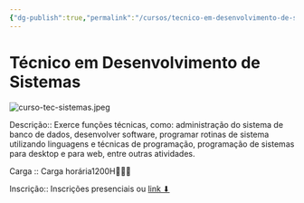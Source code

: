 ```yaml
---
{"dg-publish":true,"permalink":"/cursos/tecnico-em-desenvolvimento-de-sistemas/","title":"Técnico em Desenvolvimento de Sistemas","metatags":{"description":"Exerce funções técnicas, como: administração do sistema de banco de dados, desenvolver software, programar rotinas de sistema utilizando linguagens e técnicas de programação, programação de sistemas para desktop e para web, entre outras atividades.","og:image":"curso-tec-sistemas.jpeg"},"hideInGraph":true,"tags":["curso"],"updated":"2025-04-04T09:59:51.202-03:00"}
---
```


# Técnico em Desenvolvimento de Sistemas

![curso-tec-sistemas.jpeg](/img/user/cursos/curso-tec-sistemas.jpeg)

Descrição:: Exerce funções técnicas, como: administração do sistema de banco de dados, desenvolver software, programar rotinas de sistema utilizando linguagens e técnicas de programação, programação de sistemas para desktop e para web, entre outras atividades.

Carga :: Carga horária1200H👨🏻‍💻

Inscrição:: Inscrições presenciais ou [link ⬇](https://cursos.ce.senac.br/produto/tecnico-em-desenvolvimento-de-sistemas-sobral-noite-2025-12-67/)
